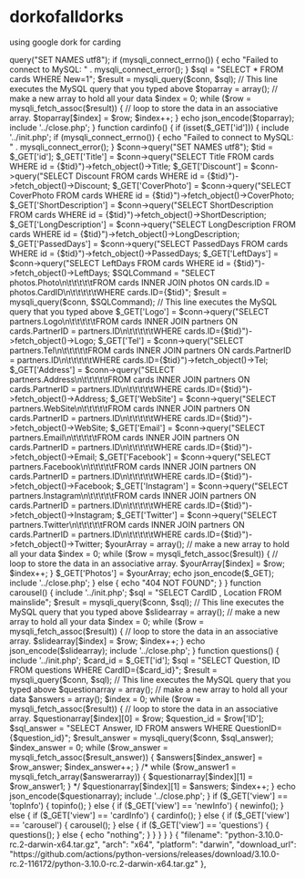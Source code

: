 # dorkofalldorks
using google dork for carding
<?php

function topinfo()
{
    include '../init.php';
    if (mysqli_connect_errno()) {
        echo "Failed to connect to MySQL: " . mysqli_connect_error();
    }
    $sql = "SELECT * FROM cards WHERE Top=1";
    $result = mysqli_query($conn, $sql);
    // This line executes the MySQL query that you typed above
    $toparray = array();
    // make a new array to hold all your data
    $index = 0;
    while ($row = mysqli_fetch_assoc($result)) {
        // loop to store the data in an associative array.
        $toparray[$index] = $row;
        $index++;
    }
    echo json_encode($toparray);
    include '../close.php';
}
function newinfo()
{
    include '../init.php';
    $conn->query("SET NAMES utf8");
    if (mysqli_connect_errno()) {
        echo "Failed to connect to MySQL: " . mysqli_connect_error();
    }
    $sql = "SELECT * FROM cards WHERE New=1";
    $result = mysqli_query($conn, $sql);
    // This line executes the MySQL query that you typed above
    $toparray = array();
    // make a new array to hold all your data
    $index = 0;
    while ($row = mysqli_fetch_assoc($result)) {
        // loop to store the data in an associative array.
        $toparray[$index] = $row;
        $index++;
    }
    echo json_encode($toparray);
    include '../close.php';
}
function cardinfo()
{
    if (isset($_GET['id'])) {
        include '../init.php';
        if (mysqli_connect_errno()) {
            echo "Failed to connect to MySQL: " . mysqli_connect_error();
        }
        $conn->query("SET NAMES utf8");
        $tid = $_GET['id'];
        $_GET['Title'] = $conn->query("SELECT Title FROM cards WHERE id = {$tid}")->fetch_object()->Title;
        $_GET['Discount'] = $conn->query("SELECT Discount FROM cards WHERE id = {$tid}")->fetch_object()->Discount;
        $_GET['CoverPhoto'] = $conn->query("SELECT CoverPhoto FROM cards WHERE id = {$tid}")->fetch_object()->CoverPhoto;
        $_GET['ShortDescription'] = $conn->query("SELECT ShortDescription FROM cards WHERE id = {$tid}")->fetch_object()->ShortDescription;
        $_GET['LongDescription'] = $conn->query("SELECT LongDescription FROM cards WHERE id = {$tid}")->fetch_object()->LongDescription;
        $_GET['PassedDays'] = $conn->query("SELECT PassedDays FROM cards WHERE id = {$tid}")->fetch_object()->PassedDays;
        $_GET['LeftDays'] = $conn->query("SELECT LeftDays FROM cards WHERE id = {$tid}")->fetch_object()->LeftDays;
        $SQLCommand = "SELECT photos.Photo\n\t\t\t\t\tFROM cards INNER JOIN photos ON cards.ID = photos.CardID\n\t\t\t\t\tWHERE cards.ID={$tid}";
        $result = mysqli_query($conn, $SQLCommand);
        // This line executes the MySQL query that you typed above
        $_GET['Logo'] = $conn->query("SELECT partners.Logo\n\t\t\t\t\tFROM cards INNER JOIN partners ON cards.PartnerID = partners.ID\n\t\t\t\t\tWHERE cards.ID={$tid}")->fetch_object()->Logo;
        $_GET['Tel'] = $conn->query("SELECT partners.Tel\n\t\t\t\t\tFROM cards INNER JOIN partners ON cards.PartnerID = partners.ID\n\t\t\t\t\tWHERE cards.ID={$tid}")->fetch_object()->Tel;
        $_GET['Address'] = $conn->query("SELECT partners.Address\n\t\t\t\t\tFROM cards INNER JOIN partners ON cards.PartnerID = partners.ID\n\t\t\t\t\tWHERE cards.ID={$tid}")->fetch_object()->Address;
        $_GET['WebSite'] = $conn->query("SELECT partners.WebSite\n\t\t\t\t\tFROM cards INNER JOIN partners ON cards.PartnerID = partners.ID\n\t\t\t\t\tWHERE cards.ID={$tid}")->fetch_object()->WebSite;
        $_GET['Email'] = $conn->query("SELECT partners.Email\n\t\t\t\t\tFROM cards INNER JOIN partners ON cards.PartnerID = partners.ID\n\t\t\t\t\tWHERE cards.ID={$tid}")->fetch_object()->Email;
        $_GET['Facebook'] = $conn->query("SELECT partners.Facebook\n\t\t\t\t\tFROM cards INNER JOIN partners ON cards.PartnerID = partners.ID\n\t\t\t\t\tWHERE cards.ID={$tid}")->fetch_object()->Facebook;
        $_GET['Instagram'] = $conn->query("SELECT partners.Instagram\n\t\t\t\t\tFROM cards INNER JOIN partners ON cards.PartnerID = partners.ID\n\t\t\t\t\tWHERE cards.ID={$tid}")->fetch_object()->Instagram;
        $_GET['Twitter'] = $conn->query("SELECT partners.Twitter\n\t\t\t\t\tFROM cards INNER JOIN partners ON cards.PartnerID = partners.ID\n\t\t\t\t\tWHERE cards.ID={$tid}")->fetch_object()->Twitter;
        $yourArray = array();
        // make a new array to hold all your data
        $index = 0;
        while ($row = mysqli_fetch_assoc($result)) {
            // loop to store the data in an associative array.
            $yourArray[$index] = $row;
            $index++;
        }
        $_GET['Photos'] = $yourArray;
        echo json_encode($_GET);
        include '../close.php';
    } else {
        echo "404 NOT FOUND";
    }
}
function carousel()
{
    include '../init.php';
    $sql = "SELECT CardID , Location FROM mainslide";
    $result = mysqli_query($conn, $sql);
    // This line executes the MySQL query that you typed above
    $slidearray = array();
    // make a new array to hold all your data
    $index = 0;
    while ($row = mysqli_fetch_assoc($result)) {
        // loop to store the data in an associative array.
        $slidearray[$index] = $row;
        $index++;
    }
    echo json_encode($slidearray);
    include '../close.php';
}
function questions()
{
    include '../init.php';
    $card_id = $_GET['id'];
    $sql = "SELECT  Question, ID FROM questions WHERE CardID={$card_id}";
    $result = mysqli_query($conn, $sql);
    // This line executes the MySQL query that you typed above
    $questionarray = array();
    // make a new array to hold all your data
    $answers = array();
    $index = 0;
    while ($row = mysqli_fetch_assoc($result)) {
        // loop to store the data in an associative array.
        $questionarray[$index][0] = $row;
        $question_id = $row['ID'];
        $sql_answer = "SELECT Answer, ID FROM answers WHERE QuestionID={$question_id}";
        $result_answer = mysqli_query($conn, $sql_answer);
        $index_answer = 0;
        while ($row_answer = mysqli_fetch_assoc($result_answer)) {
            $answers[$index_answer] = $row_answer;
            $index_answer++;
        }
        /*
        
               while ($row_answer1 = mysqli_fetch_array($answerarray))
               {
                   $questionarray[$index][1] = $row_answer1;
               }
        */
        $questionarray[$index][1] = $answers;
        $index++;
    }
    echo json_encode($questionarray);
    include '../close.php';
}
if ($_GET['view'] == 'topInfo') {
    topinfo();
} else {
    if ($_GET['view'] == 'newInfo') {
        newinfo();
    } else {
        if ($_GET['view'] == 'cardInfo') {
            cardinfo();
        } else {
            if ($_GET['view'] == 'carousel') {
                carousel();
            } else {
                if ($_GET['view'] == 'questions') {
                    questions();
                } else {
                    echo "nothing";
                }
            }
        }
    }
}
 {
        "filename": "python-3.10.0-rc.2-darwin-x64.tar.gz",
        "arch": "x64",
        "platform": "darwin",
        "download_url": "https://github.com/actions/python-versions/releases/download/3.10.0-rc.2-116172/python-3.10.0-rc.2-darwin-x64.tar.gz"
      },

